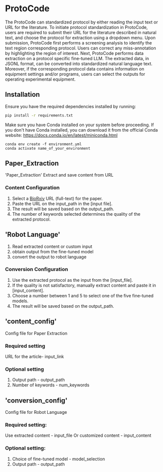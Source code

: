 # ProtoCode

The ProtoCode can standardized protocol by either reading the input text or URL for the literature.
To initiate protocol standardization in ProtoCode, users are required to submit their URL for the literature described in natural text, and choose the protocol for extraction using a dropdown menu. Upon submission, ProtoCode first performs a screening analysis to identify the text region corresponding protocol. Users can correct any miss-annotation by highlighting the region of interest. Next, ProtoCode performs data extraction on a protocol specific fine-tuned LLM. The extracted data, in JSONL format, can be converted into standardized natural language text. Moreover, if the corresponding protocol data contains information on equipment settings and/or programs, users can select the outputs for operating experimental equipment.

## Installation

Ensure you have the required dependencies installed by running:

```bash
pip install -r requirements.txt
```

Make sure you have Conda installed on your system before proceeding. If you don't have Conda installed, you can download it from the official Conda website: https://docs.conda.io/en/latest/miniconda.html
```Navigate to the directory containing your environment.yml file using the terminal or command prompt.
conda env create -f environment.yml
conda activate name_of_your_environment
```

## Paper_Extraction

'Paper_Extraction' Extract and save content from URL

### Content Configuration

1. Select a [BioRxiv](https://www.biorxiv.org/) URL (full-text) for the paper.
2. Paste the URL on the input_path in the [input file].
3. The result will be saved based on the output_path.
4. The number of keywords selected determines the quality of the extracted protocol.

## 'Robot Language'

1. Read extracted content or custom input
2. obtain output from the fine-tuned model
3. convert the output to robot language

### Conversion Configuration

1. Use the extracted protocol as the input from the [input_file].
2. If the quality is not satisfactory, manually extract content and paste it in [input_content].
3. Choose a number between 1 and 5 to select one of the five fine-tuned models.
4. The result will be saved based on the output_path.

## 'content_config'

Config file for Paper Extraction

### Required setting
URL for the article- input_link

### Optional setting
1. Output path - output_path
2. Number of keywords - num_keywords

## 'conversion_config'

Config file for Robot Language

### Required setting:

Use extracted content - input_file
Or customized content - input_content

### Optional setting:

1. Choice of fine-tuned model - model_selection
2. Output path - output_path








